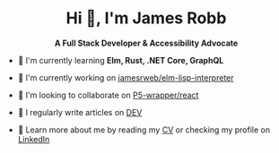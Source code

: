 <h1 align="center">Hi 👋, I'm James Robb</h1>
<p align="center"><strong>A Full Stack Developer & Accessibility Advocate</strong></p>

- 🌱 I'm currently learning **Elm, Rust, .NET Core, GraphQL**

- 🔭 I'm currently working on [jamesrweb/elm-lisp-interpreter](https://github.com/jamesrweb/elm-lisp-interpreter)

- 👯 I'm looking to collaborate on [P5-wrapper/react](https://github.com/p5-wrapper/react)

- 📝 I regularly write articles on [DEV](https://dev.to/jamesrweb)

- 📄 Learn more about me by reading my [CV](https://github.com/jamesrweb/jamesrweb/blob/master/cv.md) or checking my profile on [LinkedIn](https://www.linkedin.com/in/jamesrobbweb/)
